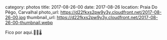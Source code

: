 category: photos 
title: 2017-08-26-00
date: 2017-08-26
location: Praia Do Pêgo, Carvalhal
photo_url: https://d22fkxs2pw9y3y.cloudfront.net/2017-08-26-00.jpg
thumbnail_url: https://d22fkxs2pw9y3y.cloudfront.net/2017-08-26-00-thumbnail.webp

Fico por aqui.🌊🌞🌡               